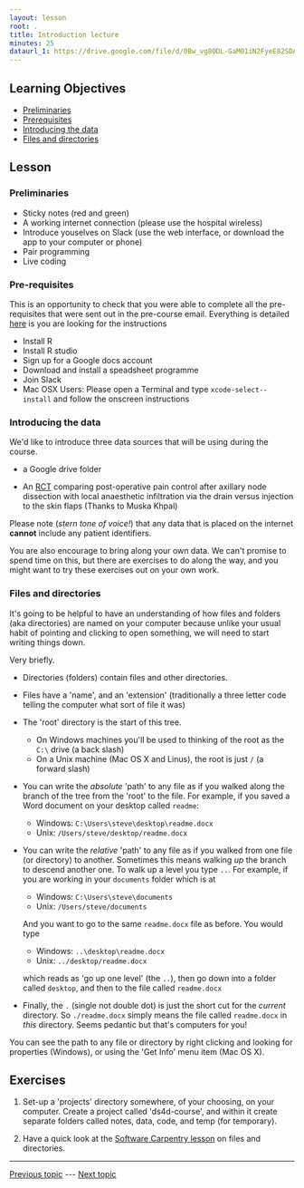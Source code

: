 ```yaml
---
layout: lesson
root: .
title: Introduction lecture
minutes: 25
dataurl_1: https://drive.google.com/file/d/0Bw_vg8ODL-GaM01iN2FyeE82SDA/view?usp=sharing
---
```


<!-- rename file with the lesson name replacing template -->

## Learning Objectives 

- [Preliminaries](#preliminaries)
- [Prerequisites](#prerequisites)
- [Introducing the data](#introducing-the-data)
- [Files and directories](#files-and-directories)

## Lesson 

<a name="preliminaries"></a>

### Preliminaries

- Sticky notes (red and green)
- A working internet connection (please use the hospital wireless)
- Introduce youselves on Slack (use the web interface, or download the app to your computer or phone)
- Pair programming
- Live coding
<!-- - [Consent for feedback](https://goo.gl/forms/gdmHqPsTD1vBcyep1) this is now incorporated into our pre-course and post-course survey -->

<a name="prerequisites"></a>

### Pre-requisites

This is an opportunity to check that you were able to complete all the pre-requisites that were sent out in the pre-course email. Everything is detailed [here](prerequisites.html) is you are looking for the instructions

- Install R
- Install R studio
- Sign up for a Google docs account
- Download and install a speadsheet programme
- Join Slack
- Mac OSX Users: Please open a Terminal and type `xcode-select--install` and follow the onscreen instructions

<a name="introducing-the-data"></a>

### Introducing the data

We'd like to introduce three data sources that will be using during the course.

- a Google drive folder

- An [RCT]({{page.dataurl_1%}}) comparing post-operative pain control after axillary node dissection with local anaesthetic infiltration via the drain versus injection to the skin flaps (Thanks to Muska Khpal)

Please note (_stern tone of voice!_) that any data that is placed on the internet **cannot** include any patient identifiers.

You are also encourage to bring along your own data. We can't promise to spend time on this, but there are exercises to do along the way, and you might want to try these exercises out on your own work.

<a name="files-and-directories"></a>

### Files and directories

It's going to be helpful to have an understanding of how files and folders (aka directories) are named on your computer because unlike your usual habit of pointing and clicking to open something, we will need to start writing things down.

Very briefly.

- Directories (folders) contain files and other directories.
- Files have a 'name', and an 'extension' (traditionally a three letter code telling the computer what sort of file it was)
- The 'root' directory is the start of this tree.
    + On Windows machines you'll be used to thinking of the root as the `C:\` drive (a back slash)
    + On a Unix machine (Mac OS X and Linus), the root is just `/` (a forward slash)
- You can write the _absolute_ 'path' to any file as if you walked along the branch of the tree from the 'root' to the file. For example, if you saved a Word document on your desktop called `readme`:
    + Windows: `C:\Users\steve\desktop\readme.docx`
    + Unix: `/Users/steve/desktop/readme.docx`
- You can write the _relative_ 'path' to any file as if you walked from one file (or directory) to another. Sometimes this means walking _up_ the branch to descend another one. To walk up a level you type `..`. For example, if you are working in your `documents` folder which is at 

    + Windows: `C:\Users\steve\documents`
    + Unix: `/Users/steve/documents`

    And you want to go to the same `readme.docx` file as before. You would type

    + Windows: `..\desktop\readme.docx`
    + Unix: `../desktop/readme.docx`

    which reads as 'go up one level' (the `..`), then go down into a folder called `desktop`, and then to the file called `readme.docx`
- Finally, the `.` (single not double dot) is just the short cut for the _current_ directory. So `./readme.docx` simply means the file called `readme.docx` in _this_ directory. Seems pedantic but that's computers for you!

You can see the path to any file or directory by right clicking and looking for properties (Windows), or using the 'Get Info' menu item (Mac OS X).


## Exercises

1. Set-up a 'projects' directory somewhere, of your choosing, on your computer. Create a project called 'ds4d-course', and within it create separate folders called notes, data, code, and temp (for temporary). 

2. Have a quick look at the [Software Carpentry lesson](http://swcarpentry.github.io/shell-novice/01-filedir.html) on files and directories.



---

[Previous topic](index.html) --- [Next topic](01-lesson-01-r-for-newbies.html)


